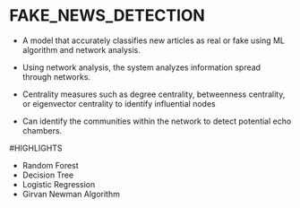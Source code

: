 # FAKE_NEWS_DETECTION

* A model that accurately classifies new articles as real or fake using ML algorithm and network analysis. ​

* Using network analysis, the system analyzes information spread through networks. ​

* Centrality measures such as degree centrality, betweenness centrality, or eigenvector centrality to identify influential nodes ​

* Can identify the communities within the network to detect potential echo chambers. ​

#HIGHLIGHTS
* Random Forest
* Decision Tree
* Logistic Regression
* Girvan Newman Algorithm
